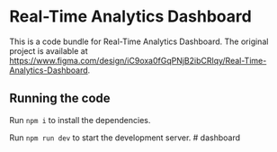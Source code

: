 
  # Real-Time Analytics Dashboard

  This is a code bundle for Real-Time Analytics Dashboard. The original project is available at https://www.figma.com/design/iC9oxa0fGqPNjB2ibCRlqy/Real-Time-Analytics-Dashboard.

  ## Running the code

  Run `npm i` to install the dependencies.

  Run `npm run dev` to start the development server.
  #   d a s h b o a r d  
 